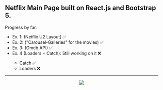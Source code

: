 ## Netflix Main Page built on React.js and Bootstrap 5.
Progress by far:
<ul>
<li>Ex. 1: (Netflix U2 Layout) ✅</li>
<li>Ex. 2: ("Carousel-Galleries" for the movies) ✅</li>
<li>Ex. 3: (Omdb API) ✅</li>
<li>Ex. 4 (Loaders + Catch): Still working on it ❌ </li>
<ul>
<li>Catch ✅ </li>
<li>Loaders ❌</li>
</ul>
</ul>
<hr>
<p align="center">
<img src="https://i.imgur.com/S4Wvegq.png">
</p>
